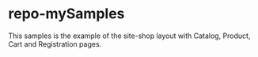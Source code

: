# repo-mySamples

This samples is the example of the site-shop layout with Catalog, Product, Cart and Registration pages.

